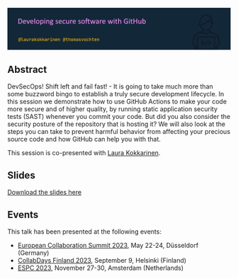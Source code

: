 ![Developing secure software with GitHub](devsec-github.png)

## Abstract

DevSecOps! Shift left and fail fast! - It is going to take much more than some buzzword bingo to establish a truly secure development lifecycle. In this session we demonstrate how to use GitHub Actions to make your code more secure and of higher quality, by running static application security tests (SAST) whenever you commit your code. But did you also consider the security posture of the repository that is hosting it? We will also look at the steps you can take to prevent harmful behavior from affecting your precious source code and how GitHub can help you with that.

This session is co-presented with [Laura Kokkarinen](https://laurakokkarinen.com/).

## Slides

[Download the slides here](devsec-github.pdf)

## Events

This talk has been presented at the following events:

- [European Collaboration Summit 2023](https://collabsummit.eu/), May 22-24, Düsseldorf (Germany)
- [CollabDays Finland 2023](https://www.collabdays.org/2023-finland/), September 9, Helsinki (Finland)
- [ESPC 2023](https://www.sharepointeurope.com/), November 27-30, Amsterdam (Netherlands)
